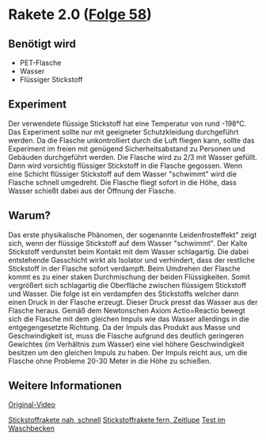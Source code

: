 # Rakete 2.0 ([Folge 58](http://minkorrekt.de/minkorrekt-folge-58-kaffeepruett/))

## Benötigt wird
- PET-Flasche
- Wasser
- Flüssiger Stickstoff

## Experiment
Der verwendete flüssige Stickstoff hat eine Temperatur von rund -198°C. Das Experiment sollte nur mit geeigneter Schutzkleidung durchgeführt werden. Da die Flasche unkontrolliert durch die Luft fliegen kann, sollte das Experiment im freien mit genügend Sicherheitsabstand zu Personen und Gebäuden durchgeführt werden.
Die Flasche wird zu 2/3 mit Wasser gefüllt. Dann wird vorsichtig flüssiger Stickstoff in die Flasche gegossen. Wenn eine Schicht flüssiger Stickstoff auf dem Wasser "schwimmt" wird die Flasche schnell umgedreht.
Die Flasche fliegt sofort in die Höhe, dass Wasser schießt dabei aus der Öffnung der Flasche.

## Warum?
Das erste physikalische Phänomen, der sogenannte Leidenfrosteffekt" zeigt sich, wenn der flüssige Stickstoff auf dem Wasser "schwimmt". Der Kalte Stickstoff verdunstet beim Kontakt mit dem Wasser schlagartig. Die dabei entstehende Gasschicht wirkt als Isolator und verhindert, dass der restliche Stickstoff in der Flasche sofort verdampft.
Beim Umdrehen der Flasche kommt es zu einer staken Durchmischung der beiden Flüssigkeiten. Somit vergrößert sich schlagartig die Oberfläche zwischen flüssigem Stickstoff und Wasser. Die folge ist ein verdampfen des Stickstoffs welcher dann einen Druck in der Flasche erzeugt. Dieser Druck presst das Wasser aus der Flasche heraus. Gemäß dem Newtonschen Axiom Actio=Reactio bewegt sich die Flasche mit dem gleichen Impuls wie das Wasser allerdings in die entgegengesetzte Richtung. 
Da der Impuls das Produkt aus Masse und Geschwindigkeit ist, muss die Flasche aufgrund des deutlich geringeren Gewichtes (im Verhältnis zum Wasser) eine viel höhere Geschwindigkeit besitzen um den gleichen Impuls zu haben. Der Impuls reicht aus, um die Flasche ohne Probleme 20-30 Meter in die Höhe zu schießen.

## Weitere Informationen

[Original-Video](https://www.youtube.com/watch?v=VxvJcPToXb0)

[Stickstoffrakete nah, schnell](https://youtu.be/vAt8dSV_tJk)
[Stickstoffrakete fern, Zeitlupe](https://www.youtube.com/watch?v=qiN0qmHtwKo)
[Test im Waschbecken](https://www.youtube.com/watch?v=HR5zJKa4Txc)
